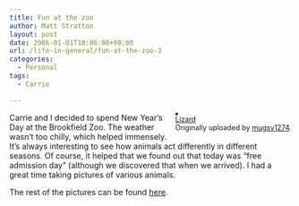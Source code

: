 ```yaml
---
title: Fun at the zoo
author: Matt Stratton
layout: post
date: 2006-01-01T18:06:00+00:00
url: /life-in-general/fun-at-the-zoo-3
categories:
  - Personal
tags:
  - Carrie

---
```

<div style="float:right;margin-left:10px;margin-bottom:10px;">
  <a title="photo sharing" href="http://www.flickr.com/photos/mugsy/80519668/"><img style="border:solid 2px #000000;" src="http://static.flickr.com/37/80519668_226071ad3d_m.jpg" alt="" /></a><br /> <span style="font-size:.9em;margin-top:0;"> <a href="http://www.flickr.com/photos/mugsy/80519668/">Lizard</a><br /> Originally uploaded by <a href="http://www.flickr.com/people/mugsy/">mugsy1274</a>. </span>
</div>

Carrie and I decided to spend New Year&#8217;s Day at the Brookfield Zoo. The weather wasn&#8217;t too chilly, which helped immensely. It&#8217;s always interesting to see how animals act differently in different seasons. Of course, it helped that we found out that today was &#8220;free admission day&#8221; (although we discovered that when we arrived). I had a great time taking pictures of various animals.

The rest of the pictures can be found [here][1].

 [1]: http://flickr.com/photos/mugsy/sets/1720729/